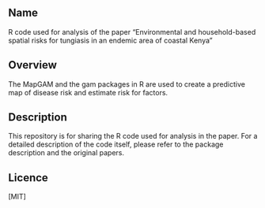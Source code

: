 ## Name
R code used for analysis of the paper “Environmental and household-based spatial risks for tungiasis in an endemic area of coastal Kenya”

## Overview
The MapGAM and the gam packages in R are used to create a predictive map of disease risk and estimate risk for factors.

## Description
This repository is for sharing the R code used for analysis in the paper. For a detailed description of the code itself, please refer to the package description and the original papers.

## Licence

[MIT]
